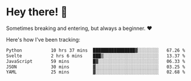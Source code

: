 # Hey there! 👋
Sometimes breaking and entering, but always a beginner. ❤️

Here's how I've been tracking:
<!--START_SECTION:waka-->

```txt
Python           10 hrs 37 mins  ████████████████▓░░░░░░░░   67.26 %
Svelte           2 hrs 6 mins    ███▒░░░░░░░░░░░░░░░░░░░░░   13.37 %
JavaScript       59 mins         █▓░░░░░░░░░░░░░░░░░░░░░░░   06.33 %
JSON             30 mins         ▓░░░░░░░░░░░░░░░░░░░░░░░░   03.25 %
YAML             25 mins         ▓░░░░░░░░░░░░░░░░░░░░░░░░   02.68 %
```

<!--END_SECTION:waka-->

